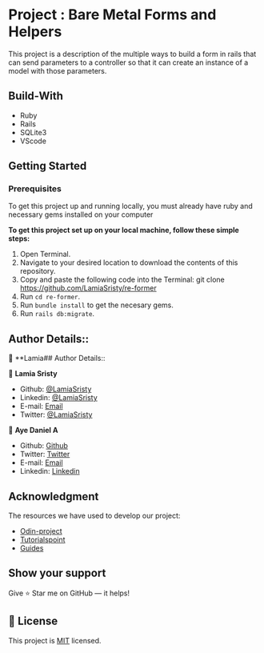 # Project : Bare Metal Forms and Helpers

This project is a description of the multiple ways to build a form in rails that can send parameters to a controller so that it can create an instance of a model with those parameters.

## Build-With

- Ruby
- Rails
- SQLite3
- VScode

## Getting Started

### Prerequisites

To get this project up and running locally, you must already have ruby and necessary gems installed on your computer

**To get this project set up on your local machine, follow these simple steps:**

1. Open Terminal.
2. Navigate to your desired location to download the contents of this repository.
3. Copy and paste the following code into the Terminal: git clone https://github.com/LamiaSristy/re-former
4. Run ```cd re-former```.
5. Run ```bundle install``` to get the necesary gems.
6. Run `rails db:migrate`.


## Author Details::

👤 **Lamia## Author Details::

👤 **Lamia Sristy**

- Github: [@LamiaSristy](https://github.com/LamiaSristy)
- Linkedin: [@LamiaSristy](https://www.linkedin.com/in/lamia-hemayet-sristy/)
- E-mail: <a href="mailto:lamiasristy@gmail.com?subject=Hello Lamia!">Email</a>  
- Twitter: [@LamiaSristy](https://twitter.com/lsristy1)

👤 **Aye Daniel A**

- Github: [Github](https://github.com/Alaska01)
- Twitter: [Twitter](https://twitter.com/AyeAsoo)
- E-mail: <a href="mailto:aadaniel108@gmail.com?subject=Hello Daniel!">Email</a>  
- Linkedin: [Linkedin](https://www.linkedin.com/in/daniel-asoo-aye/)

## Acknowledgment
The resources we have used to develop our project:

- [Odin-project](https://www.theodinproject.com/courses/ruby-on-rails/lessons/forms)
- [Tutorialspoint](https://www.tutorialspoint.com/ruby-on-rails/rails-routes.htm)
- [Guides](https://guides.rubyonrails.org/v5.2/form_helpers.html)

## Show your support

Give ⭐ Star me on GitHub — it helps!

## 📝 License

This project is [MIT](lic.url) licensed.   

